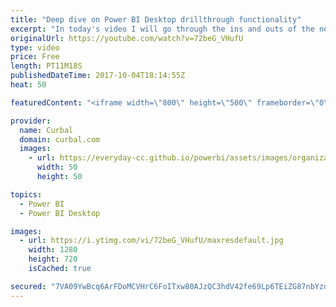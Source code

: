 ```yaml
---
title: "Deep dive on Power BI Desktop drillthrough functionality"
excerpt: "In today's video I will go through the ins and outs of the new drillthrough functionality in Power BI.  I found the source :), go there to download the pbix file: https://powerpivotpro.com/2017/09/power-bi-feature-spotlight-report-drill/   Looking for a download file? Go to our Download Center: https://curbal.com/donwload-center"
originalUrl: https://youtube.com/watch?v=72beG_VHufU
type: video
price: Free
length: PT11M18S
publishedDateTime: 2017-10-04T18:14:55Z
heat: 50

featuredContent: "<iframe width=\"800\" height=\"500\" frameborder=\"0\" src=\"https://www.youtube.com/embed/72beG_VHufU\" allow=\"accelerometer; autoplay; encrypted-media; gyroscope; picture-in-picture\" allowfullscreen></iframe>"

provider:
  name: Curbal
  domain: curbal.com
  images:
    - url: https://everyday-cc.github.io/powerbi/assets/images/organizations/curbal.com-50x50.jpg
      width: 50
      height: 50

topics:
  - Power BI
  - Power BI Desktop

images:
  - url: https://i.ytimg.com/vi/72beG_VHufU/maxresdefault.jpg
    width: 1280
    height: 720
    isCached: true

secured: "7VA09YwBcq6ArFDoMCVHrC6FoITxw80AJzQC3hdV42fe69Lp6TEiZG87nbYzqI2tZZFHI43I+1zvCzmD0PILeQLSETdon40nPa3AqTTdYOrvovQRF0wk1POCaNZ1EDuWMLDbAhSNZug2aKJuKv2GciPfLENi7NDqc+r0UhVPcaQrz3QwgEEofw986PsvvKjqE4g+098aUTgcX00pQ86yU1whenjTfJMm/iMzPzB+cy1+iLZQDijMPNx4Xr0qxAAElLZrtBkH9RAktS+NokSvSkeZToShjIXsYuemjagxdOvdIDGjuLSkSubWtz+ec8w/2Zz/Yc3i3Iz2uzWtFvvEloK5BLp1w0xCUyJYYMOVJP3wss5puGWDMriUuQUqr9pMCFuCV/1IySBfHwzLvZb8fkK6+PSFvfh4H/wya0TTG9A=;qSy7ukxyu/GGfv4Nmy+Aug=="
---
```


